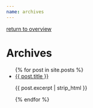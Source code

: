 ```yaml
---
name: archives
---
```

 
[return to overview](/interview)

# Archives

<ul>
  {% for post in site.posts %}
    <li>
      <a href="{{ post.permalink }}">{{ post.title }}</a>
      <p>{{ post.excerpt | strip_html }}</p>
    </li>
  {% endfor %}
</ul>
